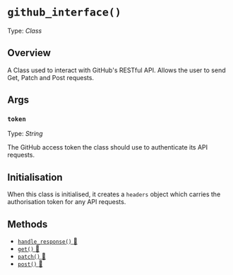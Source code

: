 # `github_interface()`

Type: *Class*

## Overview

A Class used to interact with GitHub's RESTful API. Allows the user to send Get, Patch and Post requests.

## Args

### `token`

Type: *String*

The GitHub access token the class should use to authenticate its API requests.

## Initialisation

When this class is initialised, it creates a `headers` object which carries the authorisation token for any API requests.

## Methods

- [`handle_response()` :link:](./rest_methods/handle_response.md)
- [`get()` :link:](./rest_methods/get.md)
- [`patch()` :link:](./rest_methods/patch.md)
- [`post()` :link:](./rest_methods/post.md)